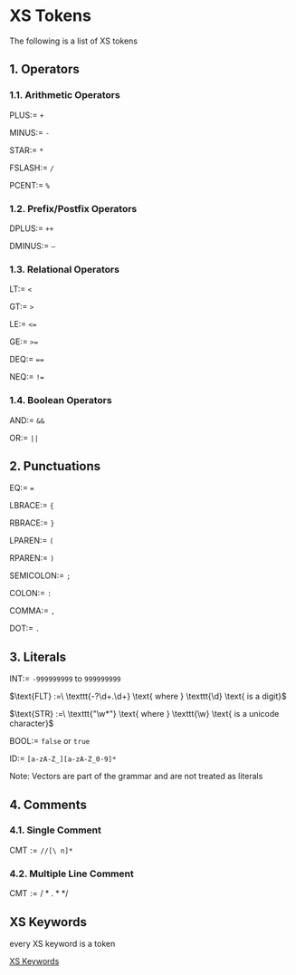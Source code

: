 # XS Tokens

The following is a list of XS tokens

## 1. Operators

### 1.1. Arithmetic Operators

$\text{PLUS} :=\ \texttt{+}$

$\text{MINUS} :=\ \texttt{-}$

$\text{STAR} :=\ \texttt{*}$

$\text{FSLASH} :=\ \texttt{/}$

$\text{PCENT} :=\ \texttt{\%}$


### 1.2. Prefix/Postfix Operators

$\text{DPLUS} :=\ \texttt{++}$

$\text{DMINUS} :=\ \texttt{--}$



### 1.3. Relational Operators

$\text{LT} :=\ \texttt{<}$

$\text{GT} :=\ \texttt{>}$

$\text{LE} :=\ \texttt{<=}$

$\text{GE} :=\ \texttt{>=}$

$\text{DEQ} :=\ \texttt{==}$

$\text{NEQ} :=\ \texttt{!=}$


### 1.4. Boolean Operators

$\text{AND} :=\ \texttt{\&\&}$

$\text{OR} :=\ \texttt{||}$


## 2. Punctuations

$\text{EQ} :=\ \texttt{=}$

$\text{LBRACE} :=\ \texttt{\{}$

$\text{RBRACE} :=\ \texttt{\}}$

$\text{LPAREN} :=\ \texttt{(}$

$\text{RPAREN} :=\ \texttt{)}$

$\text{SEMICOLON} :=\ \texttt{;}$

$\text{COLON} :=\ \texttt{:}$

$\text{COMMA} :=\ \texttt{,}$

$\text{DOT} :=\ \texttt{.}$


## 3. Literals

$\text{INT} :=\ \texttt{-999999999} \text{ to } \texttt{999999999}$

$\text{FLT} :=\ \texttt{-?\d+.\d+} \text{ where } \texttt{\d} \text{ is a digit}$

$\text{STR} :=\ \texttt{"\w*"}  \text{ where } \texttt{\w} \text{ is a unicode character}$

$\text{BOOL} :=\ \texttt{false} \text{ or } \texttt{true}$

$\text{ID} :=\ \texttt{[a-zA-Z\_][a-zA-Z\_0-9]*}$

Note: Vectors are part of the grammar and are not treated as literals

## 4. Comments

### 4.1. Single Comment

$\text{CMT} := \texttt{//[\^ \\ n]*}$

### 4.2. Multiple Line Comment

$\text{CMT} := /* .* */$

## XS Keywords

every XS keyword is a token

[XS Keywords](./xs_keywords.md)